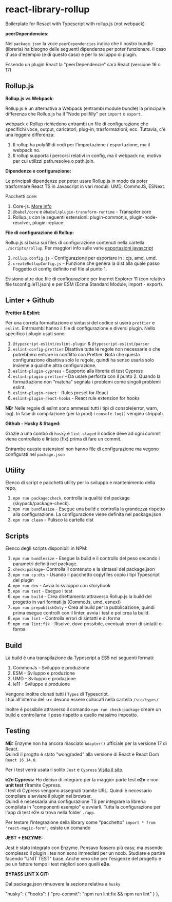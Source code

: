 # react-library-rollup

Boilerplate for Resact with Typescript with rollup.js (not webpack)

**peerDependencies:**

Nel `package.json` la voce `peerDependencies` indica che il nostro bundle (libreria) ha bisogno delle seguenti dipendenze per poter funzionare. Il caso d'uso d'esempio (e di questo caso) e per lo sviluppo di plugin.

Essendo un plugin React la "peerDependencie" sarà React (versione 16 o 17)

## Rollup.js

**Rollup.js vs Webpack:**

Rollup.js è un alternativa a Webpack (entrambi module bundle) la principale differenza che Rollup.js ha il "Node polifilly" per `import` o `export`.

webpack e Rollup richiedono entrambi un file di configurazione che specifichi voce, output, caricatori, plug-in, trasformazioni, ecc. Tuttavia, c'è una leggera differenza:

1. Il rollup ha polyfill di nodi per l'importazione / esportazione, ma il webpack no.
2. Il rollup supporta i percorsi relativi in config, ma il webpack no, motivo per cui utilizzi path.resolve o path.join.

**Dipendenze e configurazione:**

Le principali dipendenze per poter usare Rollup.js in modo da poter trasformare React TS in Javascript in vari moduli: UMD, CommoJS, ESNext.

Pacchetti core:

1. Core-js. [More info](https://www.npmjs.com/package/core-js)
2. `@babel/core` e `@babel/plugin-transform-runtime` - Transpiler core
3. Rollup.js con le seguenti estensioni: plugin-commonjs, plugin-node-resolver, plugin-replace

**File di configurazione di Rollup:**

Rollup.js si basa sui files di configurazione contenuti nella cartella `./scripts/rollup`.
Per maggiori info sulle varie [esportazioni javascript](https://dev.to/iggredible/what-the-heck-are-cjs-amd-umd-and-esm-ikm)

1. `rollup.config.js` - Configurazione per esportare in : cjs, amd, umd.
2. `createRollupConfig.js` - Funzione che genera la dist alla quale passo l'oggetto di config definito nel file al punto 1.

Esistono altre due file di configurazione per Inernet Explorer 11 (con relativo file tsconfig.ie11.json) e per ESM (Ecma Standard Module, import - export).

## Linter + Github

**Prettier & Eslint:**

Per una correta formattazione e sintassi del codice si userà `prettier` e `eslint`. Entrmambi hanno il file di configurazione e diversi plugin. Nello specifico i plugin usati sono:

1. `@typescript-eslint/eslint-plugin` & `@typescript-eslint/parser`
2. `eslint-config-prettier`
   Disattiva tutte le regole non necessarie o che potrebbero entrare in conflitto con Prettier. Nota che questa configurazione disattiva solo le regole, quindi ha senso usarla solo insieme a qualche altra configurazione.
3. `eslint-plugin-cypress` - Supporto alla libreria di test Cypress
4. `eslint-plugin-prettier` - Da usare perforza con il punto 2. Quando la formattazione non "matcha" segnala i problemi come singoli problemi eslint.
5. `eslint-plugin-react` - Rules preset for React
6. `eslint-plugin-react-hooks` - React rule extension for hooks

**NB:** Nelle regole di eslint sono ammessi tutti i tipi di console(error, warn, log). In fase di compilazione (per la prod) i `console.log()` vengino strippati.

**Github - Husky & Staged:**

Grazie a una combo di `husky` e `lint-staged` il codice deve ad ogni commit viene controllato e lintato (fix) prima di fare un commit.

Entrambe queste estensioni non hanno file di configurazione ma vegono configurati nel `package.json`

## Utility

Elenco di script e pacchetti utility per lo sviluppo e mantenimento della repo.

1. `npm run package:check`, controlla la qualità del package (skypack/package-check).
2. `npm run bundlesize` - Esegue una build e controlla la grandezza rispetto alla configurazione. La configurazione viene definita nel package.json
3. `npm run clean` - Pulisco la cartella dist

## Scripts

Elenco degli scripts disponibili in NPM:

1. `npm run bundlesize` - Esegue la build e il controllo del peso secondo i parametri definiti nel package.
2. `check:package`- Controlla il contenuto e la sintassi del package.json
3. `npm run cp:dts` - Usando il pacchetto copyfiles copio i tipi Typescript del plugin
4. `npm run dev` - Avvia lo sviluppo con storybook
5. `npm run test` - Esegue i test
6. `npm run build` - Crea direttamenta attraverso Rollup.js la build del progetto in vari formati js (CommoJs, umd, esnext)
7. `npm run prepublishOnly` - Crea al build per la pubblicazione, quindi prima esegue controlli con il linter, avvia i test e poi crea la build.
8. `npm run lint` - Controlla errori di sintatti e di forma
9. `npm run lint:fix` - Risolve, dove possibile, eventuali errori di sintatti o forma

## Build

La build è una transpilazione da Typescript a ES5 nei seguenti formati:

1. CommonJs - Sviluppo e produzione
2. ESM - Sviluppo e produzione
3. UMD - Sviluppo e produzione
4. ie11 - Sviluppo e produione

Vengono inoltre clonati tutti i `Types` di Typescript.  
I tipi all'interno del `src` devono essere collocati nella cartella `/src/types/`

Inoltre è possibile attraverso il comando `npm run check:package` creare un build e controllarne il peso rispetto a quello massimo impostto.

## Testing

**NB:** Enzyme non ha ancora rilasciato `Adapter()` ufficiale per la versione 17 di React.  
Quindi il progtto è stato "wongraded" alla versione di React e React Dom `React 16.14.0`.

Per i test verrà usata il solito `Jest` e `Cypress` [Visita il sito](https://www.cypress.io/).

**e2e Cypress:** Ho deciso di integrare per la maggior parte test **e2e** e non **unit test** t1ramite Cypress.  
I test di Cypress vengono assegnati tramite URL. Quindi è necessario compilare e avviare il plugin nel browser.  
Quindi è necessaria una configurazione TS per integrare la libreria compilata in "componenti esempio" e avviarli.
Tutta la configurazione per l'app di test e2e si trova nella folder `./app`.  

Per testare l'integrazione della library come "pacchetto" `import * from 'react-magic-form';` esiste un comando

**JEST + ENZYME:**

Jest è stato integrato con Enzyme. Pensavo fossero più easy, ma essendo complesso il plugin i tes non sono immediati per un noob.
Studiare e partire facendo "UNIT TEST" base. Anche vero che per l'esigenze del progetto e pe un fattore tempo i test migliori sono quelli **e2e**. 

**BYPASS LINT X GIT:**

Dal package.json rimuovere la sezione relativa a `husky`


  "husky": {
    "hooks": {
      "pre-commit": "npm run lint:fix && npm run lint"
    }
  },